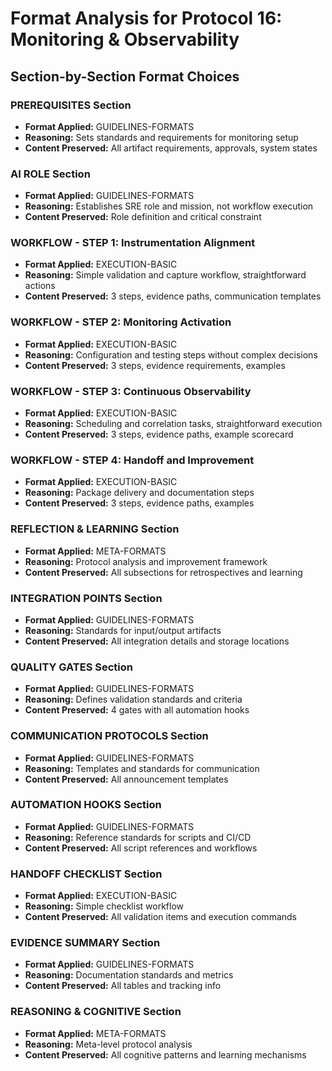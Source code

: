 # Format Analysis for Protocol 16: Monitoring & Observability

## Section-by-Section Format Choices

### PREREQUISITES Section
- **Format Applied:** GUIDELINES-FORMATS
- **Reasoning:** Sets standards and requirements for monitoring setup
- **Content Preserved:** All artifact requirements, approvals, system states

### AI ROLE Section  
- **Format Applied:** GUIDELINES-FORMATS
- **Reasoning:** Establishes SRE role and mission, not workflow execution
- **Content Preserved:** Role definition and critical constraint

### WORKFLOW - STEP 1: Instrumentation Alignment
- **Format Applied:** EXECUTION-BASIC
- **Reasoning:** Simple validation and capture workflow, straightforward actions
- **Content Preserved:** 3 steps, evidence paths, communication templates

### WORKFLOW - STEP 2: Monitoring Activation
- **Format Applied:** EXECUTION-BASIC
- **Reasoning:** Configuration and testing steps without complex decisions
- **Content Preserved:** 3 steps, evidence requirements, examples

### WORKFLOW - STEP 3: Continuous Observability
- **Format Applied:** EXECUTION-BASIC
- **Reasoning:** Scheduling and correlation tasks, straightforward execution
- **Content Preserved:** 3 steps, evidence paths, example scorecard

### WORKFLOW - STEP 4: Handoff and Improvement
- **Format Applied:** EXECUTION-BASIC
- **Reasoning:** Package delivery and documentation steps
- **Content Preserved:** 3 steps, evidence paths, examples

### REFLECTION & LEARNING Section
- **Format Applied:** META-FORMATS
- **Reasoning:** Protocol analysis and improvement framework
- **Content Preserved:** All subsections for retrospectives and learning

### INTEGRATION POINTS Section
- **Format Applied:** GUIDELINES-FORMATS
- **Reasoning:** Standards for input/output artifacts
- **Content Preserved:** All integration details and storage locations

### QUALITY GATES Section
- **Format Applied:** GUIDELINES-FORMATS
- **Reasoning:** Defines validation standards and criteria
- **Content Preserved:** 4 gates with all automation hooks

### COMMUNICATION PROTOCOLS Section
- **Format Applied:** GUIDELINES-FORMATS
- **Reasoning:** Templates and standards for communication
- **Content Preserved:** All announcement templates

### AUTOMATION HOOKS Section
- **Format Applied:** GUIDELINES-FORMATS
- **Reasoning:** Reference standards for scripts and CI/CD
- **Content Preserved:** All script references and workflows

### HANDOFF CHECKLIST Section
- **Format Applied:** EXECUTION-BASIC
- **Reasoning:** Simple checklist workflow
- **Content Preserved:** All validation items and execution commands

### EVIDENCE SUMMARY Section
- **Format Applied:** GUIDELINES-FORMATS
- **Reasoning:** Documentation standards and metrics
- **Content Preserved:** All tables and tracking info

### REASONING & COGNITIVE Section
- **Format Applied:** META-FORMATS
- **Reasoning:** Meta-level protocol analysis
- **Content Preserved:** All cognitive patterns and learning mechanisms
